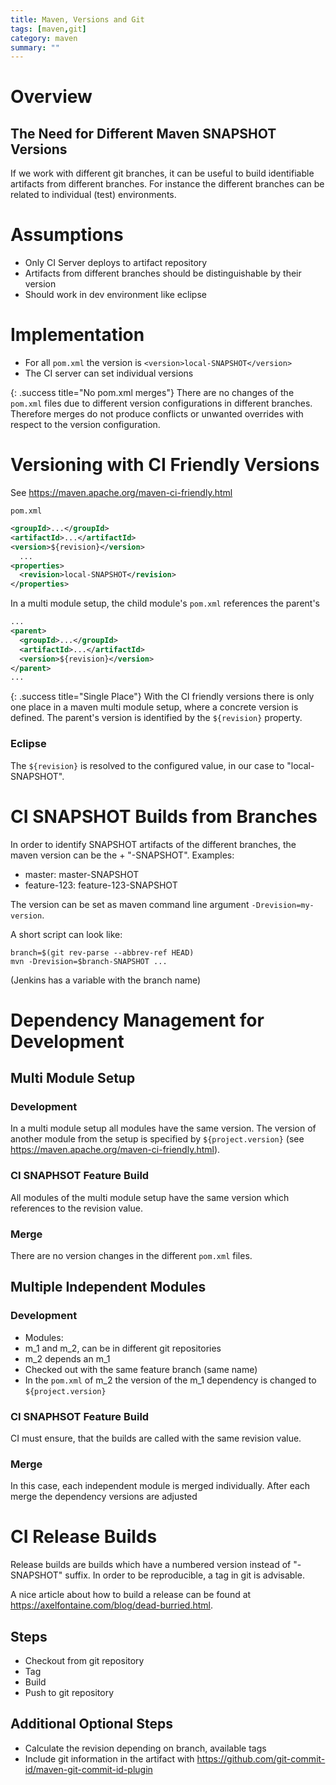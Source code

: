 ```yaml
---
title: Maven, Versions and Git
tags: [maven,git]
category: maven
summary: ""
---
```


# Overview

## The Need for Different Maven SNAPSHOT Versions

If we work with different git branches, it can be useful to build identifiable artifacts from different branches. For instance 
the different branches can be related to individual (test) environments.

# Assumptions

* Only CI Server deploys to artifact repository
* Artifacts from different branches should be distinguishable by their version
* Should work in dev environment like eclipse

# Implementation

* For all `pom.xml` the version is `<version>local-SNAPSHOT</version>`
* The CI server can set individual versions

{: .success title="No pom.xml merges"} There are no changes of the `pom.xml` files due to different version configurations 
in different branches. Therefore merges do not produce conflicts or unwanted overrides with respect to the version configuration.

# Versioning with CI Friendly Versions

See <https://maven.apache.org/maven-ci-friendly.html>

`pom.xml`
~~~xml
<groupId>...</groupId>
<artifactId>...</artifactId>
<version>${revision}</version>
  ...
<properties>
  <revision>local-SNAPSHOT</revision>
</properties>
~~~

In a multi module setup, the child module's `pom.xml` references the parent's

~~~xml
...
<parent>
  <groupId>...</groupId>
  <artifactId>...</artifactId>
  <version>${revision}</version>
</parent>
...
~~~

{: .success title="Single Place"} With the CI friendly versions there is only one place in a maven multi module setup, where 
a concrete version is defined. The parent's version is identified by the `${revision}` property. 


### Eclipse
The `${revision}` is resolved to the configured value, in our case to "local-SNAPSHOT".

# CI SNAPSHOT Builds from Branches

In order to identify SNAPSHOT artifacts of the different branches, the maven version can be the <name of the branch> + "-SNAPSHOT". 
Examples:

* master: master-SNAPSHOT
* feature-123: feature-123-SNAPSHOT

The version can be set as maven command line argument `-Drevision=my-version`. 

A short script can look like:
~~~
branch=$(git rev-parse --abbrev-ref HEAD)
mvn -Drevision=$branch-SNAPSHOT ...
~~~
(Jenkins has a variable with the branch name)

# Dependency Management for Development

## Multi Module Setup

### Development
In a multi module setup all modules have the same version. The version of another module from the setup is specified by `${project.version}` 
(see <https://maven.apache.org/maven-ci-friendly.html>).

### CI SNAPHSOT Feature Build
All modules of the multi module setup have the same version which references to the revision value. 

### Merge
There are no version changes in the different `pom.xml` files.

## Multiple Independent Modules

### Development


* Modules:
* m_1 and m_2, can be in different git repositories
* m_2 depends an m_1
* Checked out with the same feature branch (same name)
* In the `pom.xml` of m_2 the version of the m_1 dependency is changed to `${project.version}`

### CI SNAPHSOT Feature Build
CI must ensure, that the builds are called with the same revision value.

### Merge
In this case, each independent module is merged individually. After each merge the dependency versions are adjusted

# CI Release Builds

Release builds are builds which have a numbered version instead of "-SNAPSHOT" suffix. In order to be reproducible, a tag in 
git is advisable.

A nice article about how to build a release can be found at <https://axelfontaine.com/blog/dead-burried.html>.

## Steps
* Checkout from git repository
* Tag
* Build
* Push to git repository

## Additional Optional Steps
* Calculate the revision depending on branch, available tags
* Include git information in the artifact with <https://github.com/git-commit-id/maven-git-commit-id-plugin>

